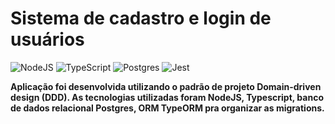 # Sistema de cadastro e login de usuários

![NodeJS](https://img.shields.io/badge/node.js-6DA55F?style=for-the-badge&logo=node.js&logoColor=white)
 ![TypeScript](https://img.shields.io/badge/typescript-%23007ACC.svg?style=for-the-badge&logo=typescript&logoColor=white)
![Postgres](https://img.shields.io/badge/postgres-%2300f.svg?style=for-the-badge&logo=mysql&logoColor=white)
![Jest](https://img.shields.io/badge/-jest-%23C21325?style=for-the-badge&logo=jest&logoColor=white)

**Aplicação foi desenvolvida utilizando o padrão de projeto Domain-driven design (DDD). As tecnologias utilizadas foram NodeJS, Typescript, banco de dados relacional Postgres, ORM TypeORM pra organizar as migrations.**


